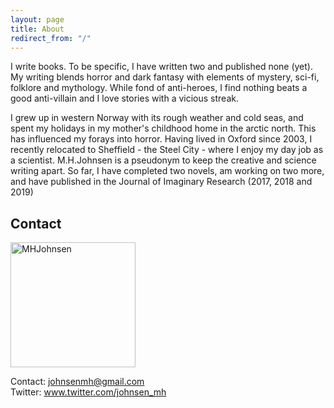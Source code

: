 ```yaml
---
layout: page
title: About
redirect_from: "/"
---
```

I write books. To be specific, I have written two and published none (yet). My writing blends horror and dark fantasy with elements of mystery, sci-fi, folklore and mythology. 	While fond of anti-heroes, I find nothing beats a good anti-villain and I love stories with a vicious streak. 

I grew up in western Norway with its rough weather and cold seas, and spent my holidays in my mother's childhood home in the arctic north. This has influenced my forays into horror. Having lived in Oxford since 2003, I recently relocated to Sheffield - the Steel City - where I enjoy my day job as a scientist. M.H.Johnsen is a pseudonym to keep the creative and science writing apart. So far, I have completed two novels, am working on two more, and have published in the Journal of Imaginary Research (2017, 2018 and 2019)
## Contact
  
<img src="/images/avatar.jpg" alt="MHJohnsen" align="middle" style="width: 200px;"/> 

Contact: <johnsenmh@gmail.com><br>
Twitter: <a href="https://twitter.com/johnsen_mh">www.twitter.com/johnsen_mh</a><br>
 

